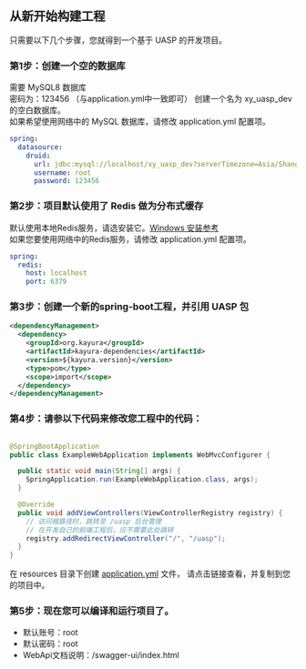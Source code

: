 ## 从新开始构建工程

只需要以下几个步骤，您就得到一个基于 UASP 的开发项目。

### 第1步：创建一个空的数据库

需要 MySQL8 数据库  
密码为：123456 （与application.yml中一致即可）
创建一个名为 xy_uasp_dev 的空白数据库。  
如果希望使用网络中的 MySQL 数据库，请修改 application.yml 配置项。

```yaml
spring:
  datasource:
    druid:
      url: jdbc:mysql://localhost/xy_uasp_dev?serverTimezone=Asia/Shanghai&characterEncoding=utf-8&useSSL=false&nullCatalogMeansCurrent=true
      username: root
      password: 123456
```

### 第2步：项目默认使用了 Redis 做为分布式缓存

默认使用本地Redis服务，请选安装它。[Windows 安装参考](https://redis.com.cn/redis-installation.html)  
如果您要使用网络中的Redis服务，请修改 application.yml 配置项。

```yaml
spring:
  redis:
    host: localhost
    port: 6379
```

### 第3步：创建一个新的spring-boot工程，并引用 UASP 包

```xml
<dependencyManagement>
  <dependency>
    <groupId>org.kayura</groupId>
    <artifactId>kayura-dependencies</artifactId>
    <version>${kayura.version}</version>
    <type>pom</type>
    <scope>import</scope>
  </dependency>
</dependencyManagement>
``` 

### 第4步：请参以下代码来修改您工程中的代码：

```java

@SpringBootApplication
public class ExampleWebApplication implements WebMvcConfigurer {

  public static void main(String[] args) {
    SpringApplication.run(ExampleWebApplication.class, args);
  }

  @Override
  public void addViewControllers(ViewControllerRegistry registry) {
    // 访问根路径时，跳转至 /uasp 后台管理
    // 在开发自己的前端工程后，应不需要此处跳转
    registry.addRedirectViewController("/", "/uasp");
  }
}
``` 

在 resources 目录下创建 [application.yml](../kayura-skeleton/kayura-skeleton-webstarter/src/main/resources) 文件，
请点击链接查看，并复制到您的项目中。

### 第5步：现在您可以编译和运行项目了。

* 默认账号：root
* 默认密码：root
* WebApi文档说明：/swagger-ui/index.html
